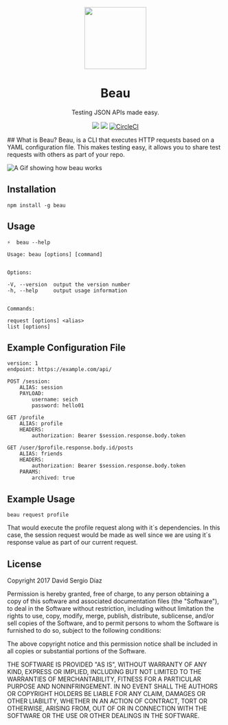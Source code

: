 <div align="center">
	<img src="http://files.martianwabbit.com/beau.png?1" height="144"/>
</div>

<h1 align="center">Beau</h1>
<p align="center">Testing JSON APIs made easy.</p>
<p align="center">
	<a href="https://codeclimate.com/github/Seich/Beau/maintainability"><img src="https://api.codeclimate.com/v1/badges/bc2de4d71893d6a2d18b/maintainability" /></a>
	<a href="https://codeclimate.com/github/Seich/Beau/test_coverage"><img src="https://api.codeclimate.com/v1/badges/bc2de4d71893d6a2d18b/test_coverage" /></a>
	<a href="https://circleci.com/gh/Seich/Beau/tree/master"><img src="https://circleci.com/gh/Seich/Beau/tree/master.svg?style=svg" alt="CircleCI"></a>
</p>
## What is Beau?
Beau, is a CLI that executes HTTP requests based on a YAML configuration file. This makes testing easy, it allows you to share test requests with others as part of your repo.

![A Gif showing how beau works](http://files.martianwabbit.com/beau2.gif)

## Installation
	npm install -g beau

## Usage
	⚡  beau --help

	Usage: beau [options] [command]


	Options:

	-V, --version  output the version number
	-h, --help     output usage information


	Commands:

	request [options] <alias>
	list [options]

## Example Configuration File

	version: 1
	endpoint: https://example.com/api/

	POST /session:
		ALIAS: session
		PAYLOAD:
			username: seich
			password: hello01

	GET /profile
		ALIAS: profile
		HEADERS:
			authorization: Bearer $session.response.body.token

	GET /user/$profile.response.body.id/posts
		ALIAS: friends
		HEADERS:
			authorization: Bearer $session.response.body.token
		PARAMS:
			archived: true

## Example Usage
	beau request profile

That would execute the profile request along with it´s dependencies. In this case, the session request would be made as well since we are using it´s response value as part of our current request.

## License
Copyright 2017 David Sergio Díaz

Permission is hereby granted, free of charge, to any person obtaining a copy of this software and associated documentation files (the "Software"), to deal in the Software without restriction, including without limitation the rights to use, copy, modify, merge, publish, distribute, sublicense, and/or sell copies of the Software, and to permit persons to whom the Software is furnished to do so, subject to the following conditions:

The above copyright notice and this permission notice shall be included in all copies or substantial portions of the Software.

THE SOFTWARE IS PROVIDED "AS IS", WITHOUT WARRANTY OF ANY KIND, EXPRESS OR IMPLIED, INCLUDING BUT NOT LIMITED TO THE WARRANTIES OF MERCHANTABILITY, FITNESS FOR A PARTICULAR PURPOSE AND NONINFRINGEMENT. IN NO EVENT SHALL THE AUTHORS OR COPYRIGHT HOLDERS BE LIABLE FOR ANY CLAIM, DAMAGES OR OTHER LIABILITY, WHETHER IN AN ACTION OF CONTRACT, TORT OR OTHERWISE, ARISING FROM, OUT OF OR IN CONNECTION WITH THE SOFTWARE OR THE USE OR OTHER DEALINGS IN THE SOFTWARE.
